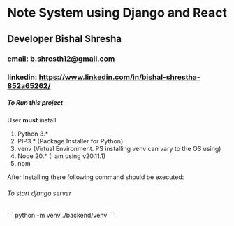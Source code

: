 # Note System using Django and React
## Developer Bishal Shresha
### email: b.shresth12@gmail.com
### linkedin: https://www.linkedin.com/in/bishal-shrestha-852a65262/

<h5>To Run this project</h5>
<p>User <strong>must</strong> install</p>
<ol>
    <li>Python 3.*</li>
    <li>PIP3.* (Package Installer for Python)</li>
    <li>venv (Virtual Environment. PS installing venv can vary to the OS using)</li>
    <li>Node 20.* (I am using v20.11.1)</li>
    <li>npm</li>
</ol>
<p>After Installing there following command should be executed:</p>
<h6>To start django server</h6>
```
python -m venv ./backend/venv
```
